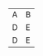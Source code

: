<TABLE border="0" align="center" style="margin: 0px auto;">
	<TR>
		<TD>A</TD> 
		<TD>B</TD> 
	</TR>
	<TR>
		<TD>D</TD> 
		<TD>E</TD>
	</TR>
	<TR>
		<TD>D</TD> 
		<TD>E</TD>
	</TR>
</TABLE>

